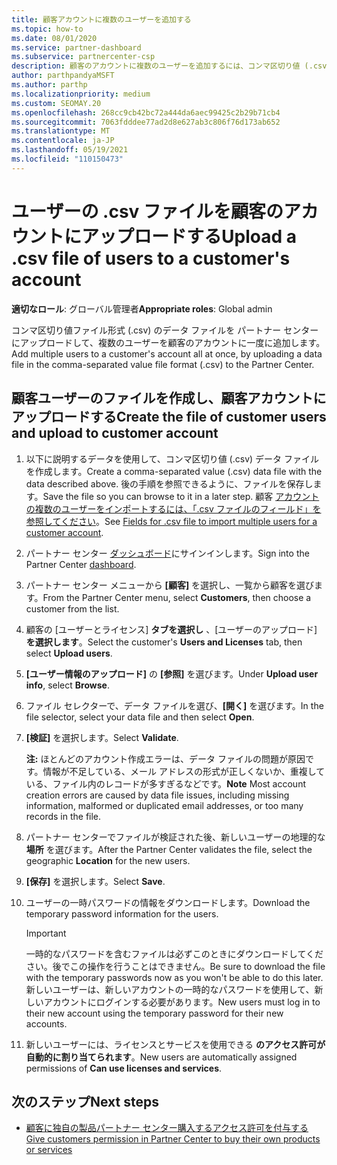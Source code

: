 ```yaml
---
title: 顧客アカウントに複数のユーザーを追加する
ms.topic: how-to
ms.date: 08/01/2020
ms.service: partner-dashboard
ms.subservice: partnercenter-csp
description: 顧客のアカウントに複数のユーザーを追加するには、コンマ区切り値 (.csv) ファイル形式を使用して パートナー センター にデータ ファイルをアップロードします。
author: parthpandyaMSFT
ms.author: parthp
ms.localizationpriority: medium
ms.custom: SEOMAY.20
ms.openlocfilehash: 268cc9cb42bc72a444da6aec99425c2b29b71cb4
ms.sourcegitcommit: 7063fdddee77ad2d8e627ab3c806f76d173ab652
ms.translationtype: MT
ms.contentlocale: ja-JP
ms.lasthandoff: 05/19/2021
ms.locfileid: "110150473"
---
```

# <a name="upload-a-csv-file-of-users-to-a-customers-account"></a><span data-ttu-id="c8216-103">ユーザーの .csv ファイルを顧客のアカウントにアップロードする</span><span class="sxs-lookup"><span data-stu-id="c8216-103">Upload a .csv file of users to a customer's account</span></span>


<span data-ttu-id="c8216-104">**適切なロール**: グローバル管理者</span><span class="sxs-lookup"><span data-stu-id="c8216-104">**Appropriate roles**: Global admin</span></span>

<span data-ttu-id="c8216-105">コンマ区切り値ファイル形式 (.csv) のデータ ファイルを パートナー センター にアップロードして、複数のユーザーを顧客のアカウントに一度に追加します。</span><span class="sxs-lookup"><span data-stu-id="c8216-105">Add multiple users to a customer's account all at once, by uploading a data file in the comma-separated value file format (.csv) to the Partner Center.</span></span> 

## <a name="create-the-file-of-customer-users-and-upload-to-customer-account"></a><span data-ttu-id="c8216-106">顧客ユーザーのファイルを作成し、顧客アカウントにアップロードする</span><span class="sxs-lookup"><span data-stu-id="c8216-106">Create the file of customer users and upload to customer account</span></span>

1. <span data-ttu-id="c8216-107">以下に説明するデータを使用して、コンマ区切り値 (.csv) データ ファイルを作成します。</span><span class="sxs-lookup"><span data-stu-id="c8216-107">Create a comma-separated value (.csv) data file with the data described above.</span></span> <span data-ttu-id="c8216-108">後の手順を参照できるように、ファイルを保存します。</span><span class="sxs-lookup"><span data-stu-id="c8216-108">Save the file so you can browse to it in a later step.</span></span> <span data-ttu-id="c8216-109">顧客 [アカウントの複数のユーザーをインポートするには、「.csv ファイルのフィールド」を参照してください](file-customer-users.md)。</span><span class="sxs-lookup"><span data-stu-id="c8216-109">See [Fields for .csv file to import multiple users for a customer account](file-customer-users.md).</span></span> 

2. <span data-ttu-id="c8216-110">パートナー センター [ダッシュボード](https://partner.microsoft.com/dashboard)にサインインします。</span><span class="sxs-lookup"><span data-stu-id="c8216-110">Sign into the Partner Center [dashboard](https://partner.microsoft.com/dashboard).</span></span>

3. <span data-ttu-id="c8216-111">パートナー センター メニューから **[顧客]** を選択し、一覧から顧客を選びます。</span><span class="sxs-lookup"><span data-stu-id="c8216-111">From the Partner Center menu, select **Customers**, then choose a customer from the list.</span></span>

4. <span data-ttu-id="c8216-112">顧客の [ユーザーとライセンス] **タブを選択し** 、[ユーザーのアップロード] **を選択します**。</span><span class="sxs-lookup"><span data-stu-id="c8216-112">Select the customer's **Users and Licenses** tab, then select **Upload users**.</span></span>

5. <span data-ttu-id="c8216-113">**[ユーザー情報のアップロード]** の **[参照]** を選びます。</span><span class="sxs-lookup"><span data-stu-id="c8216-113">Under **Upload user info**, select **Browse**.</span></span>

6. <span data-ttu-id="c8216-114">ファイル セレクターで、データ ファイルを選び、**[開く]** を選びます。</span><span class="sxs-lookup"><span data-stu-id="c8216-114">In the file selector, select your data file and then select **Open**.</span></span>

7. <span data-ttu-id="c8216-115">**[検証]** を選択します。</span><span class="sxs-lookup"><span data-stu-id="c8216-115">Select **Validate**.</span></span>

    <span data-ttu-id="c8216-116">**注:** ほとんどのアカウント作成エラーは、データ ファイルの問題が原因です。情報が不足している、メール アドレスの形式が正しくないか、重複している、ファイル内のレコードが多すぎるなどです。</span><span class="sxs-lookup"><span data-stu-id="c8216-116">**Note**  Most account creation errors are caused by data file issues, including missing information, malformed or duplicated email addresses, or too many records in the file.</span></span>

8. <span data-ttu-id="c8216-117">パートナー センターでファイルが検証された後、新しいユーザーの地理的な **場所** を選びます。</span><span class="sxs-lookup"><span data-stu-id="c8216-117">After the Partner Center validates the file, select the geographic **Location** for the new users.</span></span>
9. <span data-ttu-id="c8216-118">**[保存]** を選択します。</span><span class="sxs-lookup"><span data-stu-id="c8216-118">Select **Save**.</span></span>
10. <span data-ttu-id="c8216-119">ユーザーの一時パスワードの情報をダウンロードします。</span><span class="sxs-lookup"><span data-stu-id="c8216-119">Download the temporary password information for the users.</span></span>

    >[!IMPORTANT]
    > <span data-ttu-id="c8216-120">一時的なパスワードを含むファイルは必ずこのときにダウンロードしてください。後でこの操作を行うことはできません。</span><span class="sxs-lookup"><span data-stu-id="c8216-120">Be sure to download the file with the temporary passwords now as you won't be able to do this later.</span></span> <span data-ttu-id="c8216-121">新しいユーザーは、新しいアカウントの一時的なパスワードを使用して、新しいアカウントにログインする必要があります。</span><span class="sxs-lookup"><span data-stu-id="c8216-121">New users must log in to their new account using the temporary password for their new accounts.</span></span>

11. <span data-ttu-id="c8216-122">新しいユーザーには、ライセンスとサービスを使用できる **のアクセス許可が自動的に割り当てられます**。</span><span class="sxs-lookup"><span data-stu-id="c8216-122">New users are automatically assigned permissions of **Can use licenses and services**.</span></span> 

## <a name="next-steps"></a><span data-ttu-id="c8216-123">次のステップ</span><span class="sxs-lookup"><span data-stu-id="c8216-123">Next steps</span></span>

- [<span data-ttu-id="c8216-124">顧客に独自の製品パートナー センター購入するアクセス許可を付与する</span><span class="sxs-lookup"><span data-stu-id="c8216-124">Give customers permission in Partner Center to buy their own products or services</span></span>](give-customers-permission.md)
